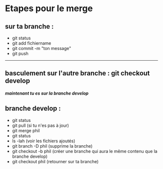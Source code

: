 # Etapes pour le merge

## sur ta branche :

- git status
- git add fichiername
- git commit -m "ton message"
- git push

---

## basculement sur l'autre branche : git checkout develop

##### maintenant tu es sur la branche develop

## branche develop :

- git status
- git pull (si tu n'es pas à jour)
- git merge phil
- git status
- ls -lah (voir les fichiers ajoutés)
- git branch -D phil (supprime la branche)
- git checkout -b phil (créer une branche qui aura le même contenu que la branche develop)
- git checkout phil (retourner sur ta branche)
